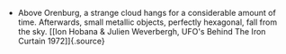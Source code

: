 ﻿

- Above Orenburg, a strange cloud hangs for a considerable amount of time. Afterwards, small metallic objects, perfectly hexagonal, fall from the sky. [\[Ion Hobana & Julien Weverbergh, UFO's Behind The Iron Curtain 1972\]]{.source}
